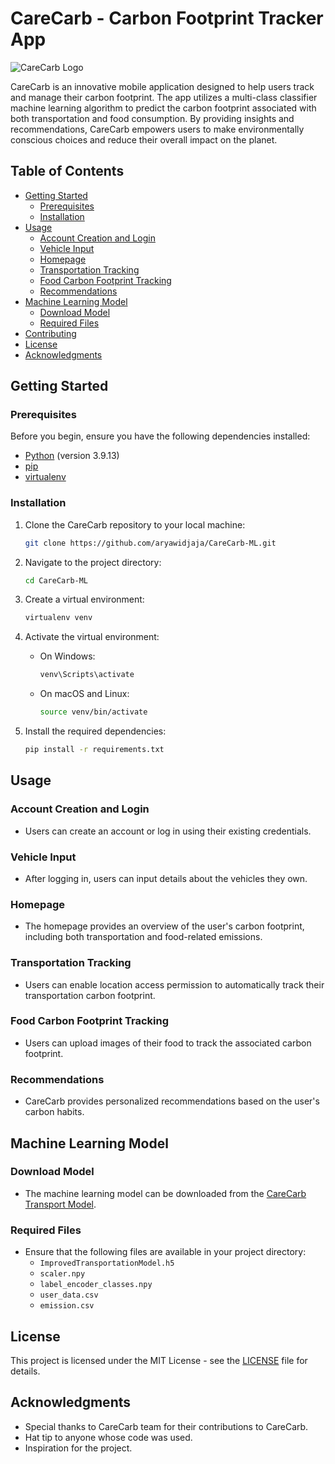 # CareCarb - Carbon Footprint Tracker App
![CareCarb Logo](https://github.com/aryawidjaja/CareCarb-ML/assets/130090399/2e70fbc0-c795-45c4-a494-c5c968778a02)

CareCarb is an innovative mobile application designed to help users track and manage their carbon footprint. The app utilizes a multi-class classifier machine learning algorithm to predict the carbon footprint associated with both transportation and food consumption. By providing insights and recommendations, CareCarb empowers users to make environmentally conscious choices and reduce their overall impact on the planet.

## Table of Contents
- [Getting Started](#getting-started)
  - [Prerequisites](#prerequisites)
  - [Installation](#installation)
- [Usage](#usage)
  - [Account Creation and Login](#account-creation-and-login)
  - [Vehicle Input](#vehicle-input)
  - [Homepage](#homepage)
  - [Transportation Tracking](#transportation-tracking)
  - [Food Carbon Footprint Tracking](#food-carbon-footprint-tracking)
  - [Recommendations](#recommendations)
- [Machine Learning Model](#machine-learning-model)
  - [Download Model](#download-model)
  - [Required Files](#required-files)
- [Contributing](#contributing)
- [License](#license)
- [Acknowledgments](#acknowledgments)

## Getting Started

### Prerequisites

Before you begin, ensure you have the following dependencies installed:

- [Python](https://www.python.org/) (version 3.9.13)
- [pip](https://pip.pypa.io/en/stable/)
- [virtualenv](https://virtualenv.pypa.io/en/stable/)

### Installation

1. Clone the CareCarb repository to your local machine:

   ```bash
   git clone https://github.com/aryawidjaja/CareCarb-ML.git
   ```

2. Navigate to the project directory:

   ```bash
   cd CareCarb-ML
   ```

3. Create a virtual environment:

   ```bash
   virtualenv venv
   ```

4. Activate the virtual environment:

   - On Windows:

     ```bash
     venv\Scripts\activate
     ```

   - On macOS and Linux:

     ```bash
     source venv/bin/activate
     ```

5. Install the required dependencies:

   ```bash
   pip install -r requirements.txt
   ```

## Usage

### Account Creation and Login

- Users can create an account or log in using their existing credentials.

### Vehicle Input

- After logging in, users can input details about the vehicles they own.

### Homepage

- The homepage provides an overview of the user's carbon footprint, including both transportation and food-related emissions.

### Transportation Tracking

- Users can enable location access permission to automatically track their transportation carbon footprint.

### Food Carbon Footprint Tracking

- Users can upload images of their food to track the associated carbon footprint.

### Recommendations

- CareCarb provides personalized recommendations based on the user's carbon habits.

## Machine Learning Model

### Download Model

- The machine learning model can be downloaded from the [CareCarb Transport Model](https://github.com/aryawidjaja/CareCarb-ML/blob/main/ImprovedTransportModel.h5).

### Required Files

- Ensure that the following files are available in your project directory:
  - `ImprovedTransportationModel.h5`
  - `scaler.npy`
  - `label_encoder_classes.npy`
  - `user_data.csv`
  - `emission.csv`

## License

This project is licensed under the MIT License - see the [LICENSE](LICENSE) file for details.

## Acknowledgments

- Special thanks to CareCarb team for their contributions to CareCarb.
- Hat tip to anyone whose code was used.
- Inspiration for the project.

